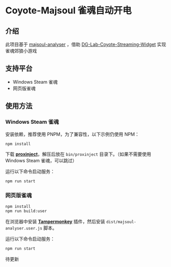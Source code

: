 # Coyote-Majsoul 雀魂自动开电

## 介绍

此项目基于 [majsoul-analyser](https://github.com/HomeArchbishop/majsoul-analyser) ，借助 [DG-Lab-Coyote-Streaming-Widget](https://github.com/hyperzlib/DG-Lab-Coyote-Streaming-Widget) 实现雀魂郊狼小游戏

## 支持平台

- Windows Steam 雀魂
- 网页版雀魂

## 使用方法

### Windows Steam 雀魂

安装依赖，推荐使用 PNPM，为了兼容性，以下示例仍使用 NPM：

```bash
npm install
```

下载 **[proxinject](https://github.com/PragmaTwice/proxinject/releases)**，解压后放在 ```bin/proxinject``` 目录下。（如果不需要使用Windows Steam 雀魂，可以跳过）

运行以下命令启动服务：

```bash
npm run start
```

### 网页版雀魂

```bash
npm install
npm run build:user
```

在浏览器中安装 **[Tampermonkey](https://www.tampermonkey.net/)** 插件，然后安装 ```dist/majsoul-analyser.user.js``` 脚本。

运行以下命令启动服务：

```bash
npm run start
```

待更新
